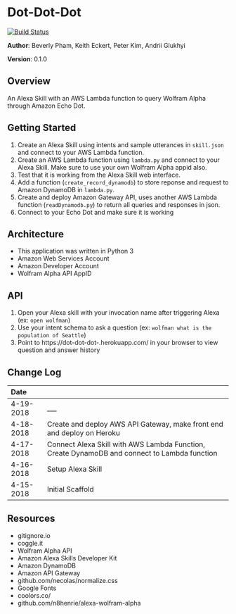 # Dot-Dot-Dot
[![Build Status](https://travis-ci.org/zarkle/Dot-Dot-Dot.svg?branch=master)](https://travis-ci.org/zarkle/Dot-Dot-Dot)

**Author**: Beverly Pham, Keith Eckert, Peter Kim, Andrii Glukhyi

**Version**: 0.1.0

## Overview
An Alexa Skill with an AWS Lambda function to query Wolfram Alpha through Amazon Echo Dot.

## Getting Started
1. Create an Alexa Skill using intents and sample utterances in `skill.json` and connect to your AWS Lambda function.
2. Create an AWS Lambda function using `lambda.py` and connect to your Alexa Skill. Make sure to use your own Wolfram Alpha appid also.
3. Test that it is working from the Alexa Skill web interface.
4. Add a function (`create_record_dynamodb`) to store reponse and request to Amazon DynamoDB in `lambda.py`.
5. Create and deploy Amazon Gateway API, uses another AWS Lambda function (`readDynamodb.py`) to return all queries and responses in json.
6. Connect to your Echo Dot and make sure it is working

## Architecture
- This application was written in Python 3
- Amazon Web Services Account
- Amazon Developer Account
- Wolfram Alpha API AppID

## API
1. Open your Alexa skill with your invocation name after triggering Alexa (ex: `open wolfman`)
2. Use your intent schema to ask a question (ex: `wolfman what is the population of Seattle`)
3. Point to https://dot-dot-dot-.herokuapp.com/ in your browser to view question and answer history

## Change Log
| Date | |
|:--|:--|
| 4-19-2018 | ___ |
| 4-18-2018 | Create and deploy AWS API Gateway, make front end and deploy on Heroku |
| 4-17-2018 | Connect Alexa Skill with AWS Lambda Function, Create DynamoDB  and connect to Lambda function |
| 4-16-2018 | Setup Alexa Skill |
| 4-15-2018 | Initial Scaffold |

## Resources
- gitignore.io
- coggle.it
- Wolfram Alpha API
- Amazon Alexa Skills Developer Kit
- Amazon DynamoDB
- Amazon API Gateway
- github.com/necolas/normalize.css
- Google Fonts
- coolors.co/
- github.com/n8henrie/alexa-wolfram-alpha
